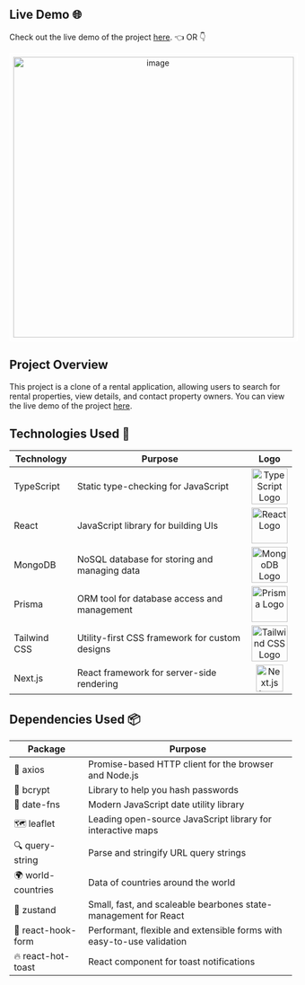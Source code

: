 ## Live Demo 🌐
 
Check out the live demo of the project [here](https://rent-app-clone-ten.vercel.app/). 👈 OR 👇

<div style="border: 2px solid white; padding: 5px; width: 500px; margin: 0 auto; text-align: center;">
    <a href="https://rent-app-clone-ten.vercel.app/">
        <img src="https://github.com/alpolcaymis/airbnb-clone/assets/71964088/eed57963-d19c-4a53-963b-83f6c86a9737" alt="image" style="height: 500px; width: auto;">
    </a>
</div>



## Project Overview

This project is a clone of a rental application, allowing users to search for rental properties, view details, and contact property owners. You can view the live demo of the project [here](https://rent-app-clone-ten.vercel.app/).

## Technologies Used 🔧

| Technology   | Purpose                                    | Logo                                                                |
|--------------|--------------------------------------------|---------------------------------------------------------------------|
| TypeScript   | Static type-checking for JavaScript        | <div align="center"><img src="https://upload.wikimedia.org/wikipedia/commons/4/4c/Typescript_logo_2020.svg" alt="TypeScript Logo" height="64"></div> |
| React        | JavaScript library for building UIs        | <div align="center"><img src="https://upload.wikimedia.org/wikipedia/commons/a/a7/React-icon.svg" alt="React Logo" height="64"></div> |
| MongoDB      | NoSQL database for storing and managing data| <div align="center"><img src="https://upload.wikimedia.org/wikipedia/commons/thumb/9/93/MongoDB_Logo.svg/2560px-MongoDB_Logo.svg.png" alt="MongoDB Logo" height="64"></div> |
| Prisma       | ORM tool for database access and management| <div align="center"><img src="https://prismalens.vercel.app/header/logo-white.svg" alt="Prisma Logo" height="64"></div> |
| Tailwind CSS | Utility-first CSS framework for custom designs| <div align="center"><img src="https://seeklogo.com/images/T/tailwind-css-logo-5AD4175897-seeklogo.com.png" alt="Tailwind CSS Logo" height="64"></div> |
| Next.js      | React framework for server-side rendering  | <div align="center"><img src="https://upload.wikimedia.org/wikipedia/commons/8/8e/Nextjs-logo.svg" alt="Next.js Logo" height="48" ></div> |

## Dependencies Used 📦

| Package                                           | Purpose                                                      |
|---------------------------------------------------|--------------------------------------------------------------|
| 🚀 axios                                          | Promise-based HTTP client for the browser and Node.js        |
| 🔑 bcrypt                                         | Library to help you hash passwords                           |
| 📅 date-fns                                       | Modern JavaScript date utility library                      |
| 🗺️ leaflet                                       | Leading open-source JavaScript library for interactive maps  |
| 🔍 query-string                                   | Parse and stringify URL query strings                        |
| 🌍 world-countries                                | Data of countries around the world                           |
| 🧠 zustand                                        | Small, fast, and scaleable bearbones state-management for React |
| 📝 react-hook-form                               | Performant, flexible and extensible forms with easy-to-use validation |
| 🔥 react-hot-toast                                | React component for toast notifications                      |

